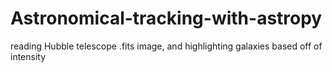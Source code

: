 # Astronomical-tracking-with-astropy
reading Hubble telescope .fits image, and highlighting galaxies based off of intensity
